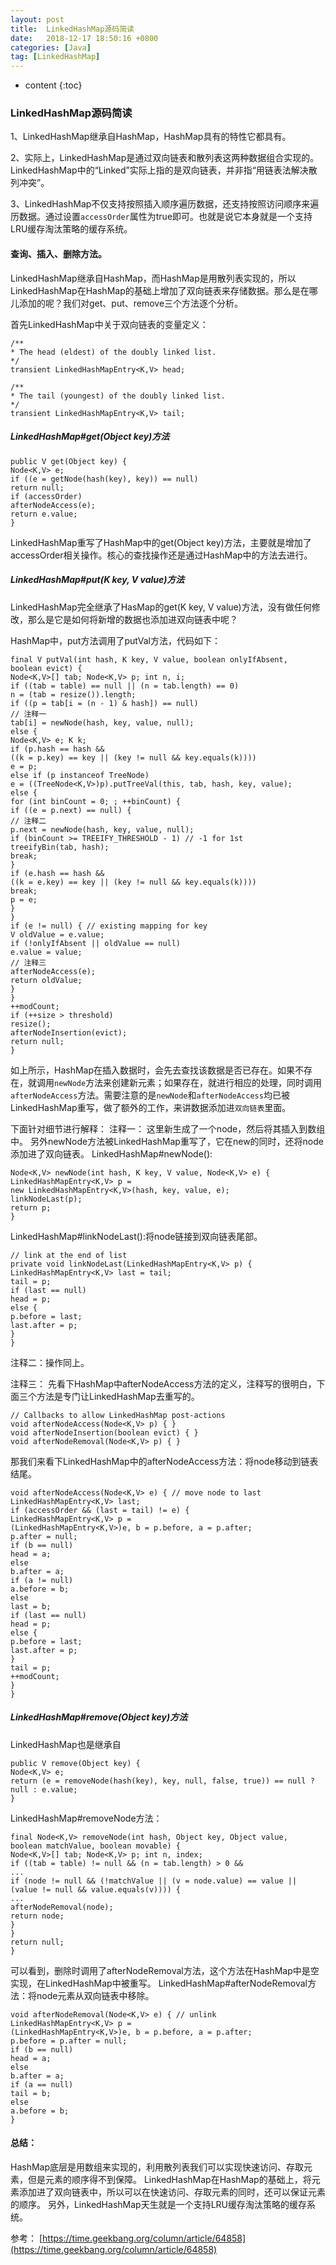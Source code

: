 ```yaml
---
layout: post
title:  LinkedHashMap源码简读
date:   2018-12-17 18:50:16 +0800
categories: [Java]
tag: [LinkedHashMap]
---
```


* content
{:toc}



### LinkedHashMap源码简读

1、LinkedHashMap继承自HashMap，HashMap具有的特性它都具有。

2、实际上，LinkedHashMap是通过双向链表和散列表这两种数据组合实现的。LinkedHashMap中的“Linked”实际上指的是双向链表，并非指“用链表法解决散列冲突”。

3、LinkedHashMap不仅支持按照插入顺序遍历数据，还支持按照访问顺序来遍历数据。通过设置`accessOrder`属性为true即可。也就是说它本身就是一个支持LRU缓存淘汰策略的缓存系统。

#### 查询、插入、删除方法。
LinkedHashMap继承自HashMap，而HashMap是用散列表实现的，所以LinkedHashMap在HashMap的基础上增加了双向链表来存储数据。那么是在哪儿添加的呢？我们对get、put、remove三个方法逐个分析。

首先LinkedHashMap中关于双向链表的变量定义：
```
/**
* The head (eldest) of the doubly linked list.
*/
transient LinkedHashMapEntry<K,V> head;

/**
* The tail (youngest) of the doubly linked list.
*/
transient LinkedHashMapEntry<K,V> tail;
```

##### LinkedHashMap#get(Object key)方法
```
public V get(Object key) {
Node<K,V> e;
if ((e = getNode(hash(key), key)) == null)
return null;
if (accessOrder)
afterNodeAccess(e);
return e.value;
}
```
LinkedHashMap重写了HashMap中的get(Object key)方法，主要就是增加了accessOrder相关操作。核心的查找操作还是通过HashMap中的方法去进行。

##### LinkedHashMap#put(K key, V value)方法
LinkedHashMap完全继承了HasMap的get(K key, V value)方法，没有做任何修改，那么是它是如何将新增的数据也添加进双向链表中呢？

HashMap中，put方法调用了putVal方法，代码如下：
```
final V putVal(int hash, K key, V value, boolean onlyIfAbsent,
boolean evict) {
Node<K,V>[] tab; Node<K,V> p; int n, i;
if ((tab = table) == null || (n = tab.length) == 0)
n = (tab = resize()).length;
if ((p = tab[i = (n - 1) & hash]) == null)
// 注释一
tab[i] = newNode(hash, key, value, null);
else {
Node<K,V> e; K k;
if (p.hash == hash &&
((k = p.key) == key || (key != null && key.equals(k))))
e = p;
else if (p instanceof TreeNode)
e = ((TreeNode<K,V>)p).putTreeVal(this, tab, hash, key, value);
else {
for (int binCount = 0; ; ++binCount) {
if ((e = p.next) == null) {
// 注释二
p.next = newNode(hash, key, value, null);
if (binCount >= TREEIFY_THRESHOLD - 1) // -1 for 1st
treeifyBin(tab, hash);
break;
}
if (e.hash == hash &&
((k = e.key) == key || (key != null && key.equals(k))))
break;
p = e;
}
}
if (e != null) { // existing mapping for key
V oldValue = e.value;
if (!onlyIfAbsent || oldValue == null)
e.value = value;
// 注释三
afterNodeAccess(e);
return oldValue;
}
}
++modCount;
if (++size > threshold)
resize();
afterNodeInsertion(evict);
return null;
}
```
如上所示，HashMap在插入数据时，会先去查找该数据是否已存在。如果不存在，就调用`newNode`方法来创建新元素；如果存在，就进行相应的处理，同时调用`afterNodeAccess`方法。需要注意的是`newNode`和`afterNodeAccess`均已被LinkedHashMap重写，做了额外的工作，来讲数据添加进`双向链表`里面。

下面针对细节进行解释：
注释一：
这里新生成了一个node，然后将其插入到数组中。
另外newNode方法被LinkedHashMap重写了，它在new的同时，还将node添加进了双向链表。
LinkedHashMap#newNode():
```
Node<K,V> newNode(int hash, K key, V value, Node<K,V> e) {
LinkedHashMapEntry<K,V> p =
new LinkedHashMapEntry<K,V>(hash, key, value, e);
linkNodeLast(p);
return p;
}
```
LinkedHashMap#linkNodeLast():将node链接到双向链表尾部。
```
// link at the end of list
private void linkNodeLast(LinkedHashMapEntry<K,V> p) {
LinkedHashMapEntry<K,V> last = tail;
tail = p;
if (last == null)
head = p;
else {
p.before = last;
last.after = p;
}
}
```

注释二：操作同上。

注释三：
先看下HashMap中afterNodeAccess方法的定义，注释写的很明白，下面三个方法是专门让LinkedHashMap去重写的。
```
// Callbacks to allow LinkedHashMap post-actions
void afterNodeAccess(Node<K,V> p) { }
void afterNodeInsertion(boolean evict) { }
void afterNodeRemoval(Node<K,V> p) { }
```
那我们来看下LinkedHashMap中的afterNodeAccess方法：将node移动到链表结尾。
```
void afterNodeAccess(Node<K,V> e) { // move node to last
LinkedHashMapEntry<K,V> last;
if (accessOrder && (last = tail) != e) {
LinkedHashMapEntry<K,V> p =
(LinkedHashMapEntry<K,V>)e, b = p.before, a = p.after;
p.after = null;
if (b == null)
head = a;
else
b.after = a;
if (a != null)
a.before = b;
else
last = b;
if (last == null)
head = p;
else {
p.before = last;
last.after = p;
}
tail = p;
++modCount;
}
}
```

##### LinkedHashMap#remove(Object key)方法
LinkedHashMap也是继承自
```
public V remove(Object key) {
Node<K,V> e;
return (e = removeNode(hash(key), key, null, false, true)) == null ?
null : e.value;
}
```
LinkedHashMap#removeNode方法：
```
final Node<K,V> removeNode(int hash, Object key, Object value,
boolean matchValue, boolean movable) {
Node<K,V>[] tab; Node<K,V> p; int n, index;
if ((tab = table) != null && (n = tab.length) > 0 &&
...
if (node != null && (!matchValue || (v = node.value) == value ||
(value != null && value.equals(v)))) {
...
afterNodeRemoval(node);
return node;
}
}
return null;
}
```

可以看到，删除时调用了afterNodeRemoval方法，这个方法在HashMap中是空实现，在LinkedHashMap中被重写。
LinkedHashMap#afterNodeRemoval方法：将node元素从双向链表中移除。
```
void afterNodeRemoval(Node<K,V> e) { // unlink
LinkedHashMapEntry<K,V> p =
(LinkedHashMapEntry<K,V>)e, b = p.before, a = p.after;
p.before = p.after = null;
if (b == null)
head = a;
else
b.after = a;
if (a == null)
tail = b;
else
a.before = b;
}
```

#### 总结：
HashMap底层是用数组来实现的，利用散列表我们可以实现快速访问、存取元素，但是元素的顺序得不到保障。
LinkedHashMap在HashMap的基础上，将元素添加进了双向链表中，所以可以在快速访问、存取元素的同时，还可以保证元素的顺序。
另外，LinkedHashMap天生就是一个支持LRU缓存淘汰策略的缓存系统。

参考：
[https://time.geekbang.org/column/article/64858](https://time.geekbang.org/column/article/64858)


